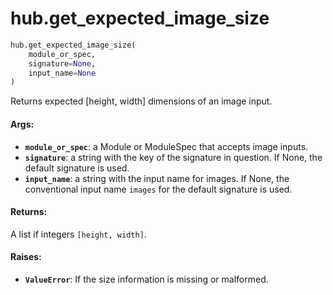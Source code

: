 <div itemscope itemtype="http://developers.google.com/ReferenceObject">
<meta itemprop="name" content="hub.get_expected_image_size" />
<meta itemprop="path" content="Stable" />
</div>

# hub.get_expected_image_size

``` python
hub.get_expected_image_size(
    module_or_spec,
    signature=None,
    input_name=None
)
```

Returns expected [height, width] dimensions of an image input.

#### Args:

* <b>`module_or_spec`</b>: a Module or ModuleSpec that accepts image inputs.
* <b>`signature`</b>: a string with the key of the signature in question.
    If None, the default signature is used.
* <b>`input_name`</b>: a string with the input name for images. If None, the
    conventional input name `images` for the default signature is used.


#### Returns:

A list if integers `[height, width]`.


#### Raises:

* <b>`ValueError`</b>: If the size information is missing or malformed.